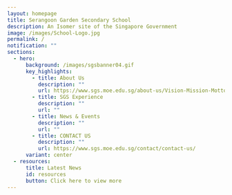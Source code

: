 ```yaml
---
layout: homepage
title: Serangoon Garden Secondary School
description: An Isomer site of the Singapore Government
image: /images/School-Logo.jpg
permalink: /
notification: ""
sections:
  - hero:
      background: /images/sgsbanner04.gif
      key_highlights:
        - title: About Us
          description: ""
          url: https://www.sgs.moe.edu.sg/about-us/Vision-Mission-Motto-Values/
        - title: SGS Experience
          description: ""
          url: ""
        - title: News & Events
          description: ""
          url: ""
        - title: CONTACT US
          description: ""
          url: https://www.sgs.moe.edu.sg/contact/contact-us/
      variant: center
  - resources:
      title: Latest News
      id: resources
      button: Click here to view more
---
```

